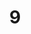 ---
layout: paintings/painting
title: 9
image: /images/paintings/acrylic/JRB Web 25-min.jpg
dimensions: 597mm x 280mm
media: Sumi Ink and Acrylic on Acrylic
group: Acrylic
---